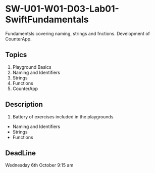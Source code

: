 # SW-U01-W01-D03-Lab01-SwiftFundamentals
Fundamentsls covering naming, strings and fnctions. Development of CounterApp.

## Topics
1. Playground Basics
2. Naming and Identifiers
3. Strings
4. Functions
5. CounterApp
  
 ## Description
1. Battery of exercises included in the playgrounds
  - Naming and Identifiers
  - Strings
  - Functions

## DeadLine 
Wednesday 6th October 9:15 am
